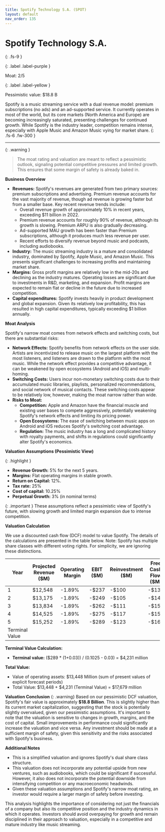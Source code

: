 ```yaml
---
title: Spotify Technology S.A. (SPOT)
layout: default
nav_order: 135
---
```


# Spotify Technology S.A.
{: .fs-9 }

{: .label .label-purple }

Moat: 2/5

{: .label .label-yellow }

Pessimistic value: $18.8 B

Spotify is a music streaming service with a dual revenue model: premium subscriptions (no ads) and an ad-supported service. It currently operates in most of the world, but its core markets (North America and Europe) are becoming increasingly saturated, presenting challenges for continued growth. While Spotify is the industry leader, competition remains intense, especially with Apple Music and Amazon Music vying for market share.
{: .fs-6 .fw-300 }

---

{: .warning } 
>The moat rating and valuation are meant to reflect a pessimistic outlook, signaling potential competitive pressures and limited growth. This ensures that some margin of safety is already baked in.


**Business Overview**

* **Revenues:** Spotify's revenues are generated from two primary sources: premium subscriptions and advertising. Premium revenue accounts for the vast majority of revenue, though ad revenue is growing faster but from a smaller base. Key recent revenue trends include:
    * Overall revenue growth of approximately 10% in recent years, exceeding $11 billion in 2022.
    * Premium revenue accounts for roughly 90% of revenue, although its growth is slowing. Premium ARPU is also gradually decreasing.
    * Ad-supported MAU growth has been faster than Premium subscriptions, although it produces much less revenue per user.
    * Recent efforts to diversify revenue beyond music and podcasts, including audiobooks.
* **Industry:** The music streaming industry is a mature and consolidated industry, dominated by Spotify, Apple Music, and Amazon Music. This presents significant challenges to increasing profits and maintaining market share.
* **Margins:** Gross profit margins are relatively low in the mid-20s and declining as the industry matures. Operating losses are significant due to investments in R&D, marketing, and expansion. Profit margins are expected to remain flat or decline in the future due to increased competition.
* **Capital expenditures:** Spotify invests heavily in product development and global expansion. Given its relatively low profitability, this has resulted in high capital expenditures, typically exceeding $1 billion annually.

**Moat Analysis**

Spotify's narrow moat comes from network effects and switching costs, but there are substantial risks:

* **Network Effects:** Spotify benefits from network effects on the user side. Artists are incentivized to release music on the largest platform with the most listeners, and listeners are drawn to the platform with the most music. While the network effect provides a competitive advantage, it can be weakened by open ecosystems (Android and iOS) and multi-homing.
* **Switching Costs:** Users incur non-monetary switching costs due to their accumulated music libraries, playlists, personalized recommendations, and social network of musical contacts. These switching costs appear to be relatively low, however, making the moat narrow rather than wide.
* **Risks to Moat:**
    * **Competition:**  Apple and Amazon have the financial muscle and existing user bases to compete aggressively, potentially weakening Spotify's network effects and limiting its pricing power.
    * **Open Ecosystems:** The ease of switching between music apps on Android and iOS reduces Spotify's switching cost advantage.
    * **Regulation:**  The music industry has a long and complicated history with royalty payments, and shifts in regulations could significantly alter Spotify's economics.



**Valuation Assumptions (Pessimistic View)**

{: .highlight }
* **Revenue Growth:**  5% for the next 5 years.
* **Margins:** Flat operating margins in stable growth.
* **Return on Capital:** 12%.
* **Tax rate:** 25%
* **Cost of capital:** 10.25%
* **Perpetual Growth:** 3% (in nominal terms)

{: .important }
These assumptions reflect a pessimistic view of Spotify's future, with slowing growth and limited margin expansion due to intense competition.


**Valuation Calculation**

We use a discounted cash flow (DCF) model to value Spotify. The details of the calculations are presented in the table below.
Note: Spotify has multiple share classes with different voting rights. For simplicity, we are ignoring these distinctions.

| Year | Projected Revenue ($M) | Operating Margin | EBIT ($M) | Reinvestment ($M) | Free Cash Flow ($M) | Discount Factor (10.25%) | Present Value of FCF ($M) |
|---|---|---|---|---|---|---|---|
| 1 | $12,548 | -1.89% | -$237 | -$100 | -$137 | 0.907 | -$124 |
| 2 | $13,175 | -1.89% | -$249 | -$105 | -$144 | 0.823 | -$118 |
| 3 | $13,834 | -1.89% | -$262 | -$111 | -$151 | 0.746 | -$113 |
| 4 | $14,525 | -1.89% | -$275 | -$117 | -$158 | 0.678 | -$107 |
| 5 | $15,252 | -1.89% | -$289 | -$123 | -$166 | 0.615 | -$102 |
| Terminal Value |  |  |  |  |  |  | $13,850 |


**Terminal Value Calculation:**

* **Terminal value:** ($289 \* (1+0.03)) / (0.1025 - 0.03) = $4,231 million

**Total Value:**

* Value of operating assets: $13,448 Million (sum of present values of explicit forecast periods)
* Total Value: $13,448 + $4,231 (Terminal Value) = $17,679 million 


**Valuation Conclusion**
{: .warning}
Based on our pessimistic DCF valuation, Spotify's fair value is approximately **$18.8 Billion**. This is slightly higher than its current market capitalization, suggesting that the stock is potentially slightly overvalued, given our pessimistic assumptions.  It's important to note that the valuation is sensitive to changes in growth, margins, and the cost of capital. Small improvements in performance could significantly increase the valuation and vice versa. Any investment should be made at a sufficient margin of safety, given this sensitivity and the risks associated with Spotify's business.


**Additional Notes**

* This is a simplified valuation and ignores Spotify's dual share class structure.
* This valuation does not incorporate any potential upside from new ventures, such as audiobooks, which could be significant if successful. However, it also does not incorporate the potential downside from intensifying competition or any macroeconomic headwinds. 
* Given these valuation assumptions and Spotify's narrow moat rating, an investor would require a larger margin of safety before investing.

This analysis highlights the importance of considering not just the financials of a company but also its competitive position and the industry dynamics in which it operates.  Investors should avoid overpaying for growth and remain disciplined in their approach to valuation, especially in a competitive and mature industry like music streaming.